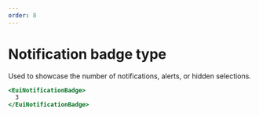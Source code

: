```yaml
---
order: 8
---
```


# Notification badge type

<EuiText>
  <p>

Used to showcase the number of notifications, alerts, or hidden selections.

  </p>
</EuiText>

```hbs template
<EuiNotificationBadge>
  3
</EuiNotificationBadge>
```
